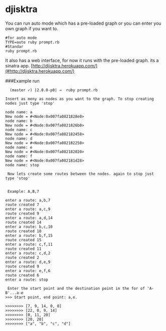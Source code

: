 djisktra
========

You can run auto mode which has a pre-loaded graph or you can enter you own graph if you want to.

```
#for auto mode
TYPE=auto ruby prompt.rb
#Standar
ruby prompt.rb
```

It also has a web interface, for now it runs with the pre-loaded graph. its a sinatra app.
[http://djisktra.herokuapp.com/](#http://djisktra.herokuapp.com/)


###Example run

```
  (master ✓) |2.0.0-p0| →  ruby prompt.rb

Insert as meny as nodes as you want to the graph. To stop creating nodes just type 'stop'

node name: a
New node = #<Node:0x007fa0821828e0>
node name: b
New node = #<Node:0x007fa0821826b0>
node name: c
New node = #<Node:0x007fa082182458>
node name: d
New node = #<Node:0x007fa082182250>
node name: e
New node = #<Node:0x007fa082182020>
node name: f
New node = #<Node:0x007fa082181d28>
node name: stop

 Now lets create some routes between the nodes. again to stop just type 'stop'


 Example: A,B,7

enter a route: a,b,7
route created 7
enter a route: a,c,9
route created 9
enter a route: a,d,14
route created 14
enter a route: b,c,10
route created 10
enter a route: b,f,15
route created 15
enter a route: c,f,11
route created 11
enter a route: c,d,2
route created 2
enter a route: d,e,9
route created 9
enter a route: e,f,6
route created 6
enter a route: stop

 Enter the start point and the destination point in the for of 'A-B'...a-e
>>> Start point, end point: a,e.

>>>>>>>> [7, 9, 14, 0, 0]
>>>>>>>> [22, 0, 9, 14]
>>>>>>>> [0, 11, 20]
>>>>>>>> [20, 20]
>>>>>>>> ["a", "b", "c", "d"]
```

